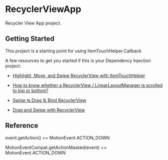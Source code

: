 # RecyclerViewApp

Recycler View App project.

## Getting Started

This project is a starting point for using ItemTouchHelper.Callback

A few resources to get you started if this is your Dependency Injection project:

- [Highlight, Move, and Swipe RecyclerView with ItemTouchHelper](https://www.youtube.com/watch?v=uvzP8KTz4Fg)

- [How to know whether a RecyclerView / LinearLayoutManager is scrolled to top or bottom?](https://stackoverflow.com/questions/27841740/how-to-know-whether-a-recyclerview-linearlayoutmanager-is-scrolled-to-top-or-b/28892841#:~:text=Use%20recyclerView.,bottom%20of%20the%20scroll%20reached.&text=if%20method%20return%20false%20that,bottom%20depends%20on%20the%20direction.)

- [Swipe ⇆ Drag ⇅ Bind RecyclerView](https://medium.com/fueled-engineering/swipe-drag-bind-recyclerview-817408125530)

- [Drag and Swipe with RecyclerView](https://medium.com/@ipaulpro/drag-and-swipe-with-recyclerview-6a6f0c422efd)

## Reference

event.getAction() == MotionEvent.ACTION_DOWN

MotionEventCompat.getActionMasked(event) == MotionEvent.ACTION_DOWN
